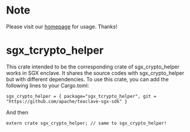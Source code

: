 # Note

Please visit our [homepage](https://github.com/apache/teaclave-sgx-sdk) for usage. Thanks!

# sgx_tcrypto_helper

This crate intended to be the corresponding crate of sgx_crypto_helper works in SGX enclave. It shares the source codes with sgx_crypto_helper but with different dependencies. To use this crate, you can add the following lines to your Cargo.toml:

```
sgx_crypto_helper = { package="sgx_tcrypto_helper", git = "https://github.com/apache/teaclave-sgx-sdk" }
```

And then

```
extern crate sgx_crypto_helper; // same to sgx_crypto_helper!
```
